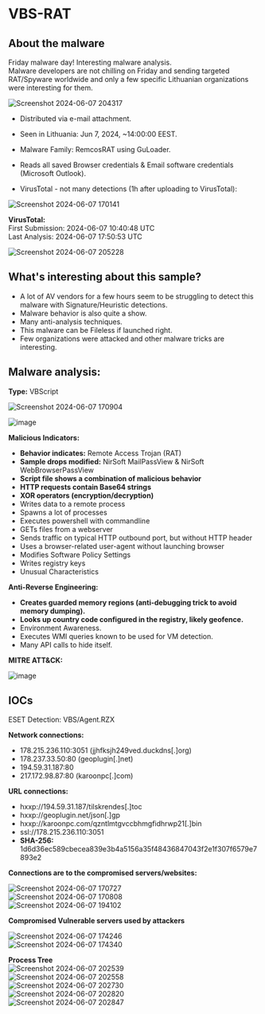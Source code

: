 # VBS-RAT

## About the malware
Friday malware day! Interesting malware analysis.    
Malware developers are not chilling on Friday and sending targeted RAT/Spyware worldwide and only a few specific Lithuanian organizations were interesting for them.    

![Screenshot 2024-06-07 204317](https://github.com/Wortexz/VBS-RAT/assets/26935578/6cf45c5c-cdad-4eb0-acb9-dc45b1135950)    

- Distributed via e-mail attachment.
- Seen in Lithuania: Jun 7, 2024, ~14:00:00 EEST.
- Malware Family: RemcosRAT using GuLoader.
- Reads all saved Browser credentials & Email software credentials (Microsoft Outlook).    

- VirusTotal - not many detections (1h after uploading to VirusTotal):

![Screenshot 2024-06-07 170141](https://github.com/Wortexz/VBS-RAT/assets/26935578/00d17ab5-02fa-450b-bcce-090f4c72e25a)

__VirusTotal:__    
First Submission: 2024-06-07 10:40:48 UTC     
Last Analysis: 2024-06-07 17:50:53 UTC    

![Screenshot 2024-06-07 205228](https://github.com/Wortexz/VBS-RAT/assets/26935578/f8d81eb2-012b-4b77-adba-078ee0f6d4a1)    

## What's interesting about this sample?
- A lot of AV vendors for a few hours seem to be struggling to detect this malware with Signature/Heuristic detections.
- Malware behavior is also quite a show.
- Many anti-analysis techniques.
- This malware can be Fileless if launched right.
- Few organizations were attacked and other malware tricks are interesting.

## Malware analysis:
__Type:__ VBScript    

![Screenshot 2024-06-07 170904](https://github.com/Wortexz/VBS-RAT/assets/26935578/94582cde-0358-478b-bd3e-3ca85db74242)    
  
![image](https://github.com/Wortexz/VBS-RAT/assets/26935578/99962d5b-fe69-4138-bf34-b76f659a0fca)

__Malicious Indicators:__    

- __Behavior indicates:__ Remote Access Trojan (RAT) 
- __Sample drops modified:__ NirSoft MailPassView & NirSoft WebBrowserPassView
- __Script file shows a combination of malicious behavior__
- __HTTP requests contain Base64 strings__
- __XOR operators (encryption/decryption)__
- Writes data to a remote process
- Spawns a lot of processes
- Executes powershell with commandline
- GETs files from a webserver
- Sends traffic on typical HTTP outbound port, but without HTTP header
- Uses a browser-related user-agent without launching browser
- Modifies Software Policy Settings
- Writes registry keys
- Unusual Characteristics

__Anti-Reverse Engineering:__    
- __Creates guarded memory regions (anti-debugging trick to avoid memory dumping).__
- __Looks up country code configured in the registry, likely geofence.__
- Environment Awareness.
- Executes WMI queries known to be used for VM detection.
- Many API calls to hide itself.

__MITRE ATT&CK:__

![image](https://github.com/Wortexz/VBS-RAT/assets/26935578/eec4c54b-9a56-4e73-8bfb-fc3e04b81ba1)    

## IOCs    
ESET Detection: VBS/Agent.RZX    

__Network connections:__    
- 178.215.236.110:3051 (jjhfksjh249ved.duckdns[.]org)    
- 178.237.33.50:80 (geoplugin[.]net)    
- 194.59.31.187:80    
- 217.172.98.87:80 (karoonpc[.]com)    

__URL connections:__    
- hxxp://194.59.31.187/tilskrendes[.]toc    
- hxxp://geoplugin.net/json[.]gp    
- hxxp://karoonpc.com/qzntlmtgvccbhmgfidhrwp21[.]bin    
- ssl://178.215.236.110:3051
- __SHA-256:__ 1d6d36ec589cbecea839e3b4a5156a35f48436847043f2e1f307f6579e7893e2

__Connections are to the compromised servers/websites:__    

![Screenshot 2024-06-07 170727](https://github.com/Wortexz/VBS-RAT/assets/26935578/5be5db0f-d7a2-45b3-bc56-07f263790b88)    
![Screenshot 2024-06-07 170808](https://github.com/Wortexz/VBS-RAT/assets/26935578/d19dcb6a-fcb7-473e-8294-7ceecfc8a9e5)    
![Screenshot 2024-06-07 194102](https://github.com/Wortexz/VBS-RAT/assets/26935578/8dd9d117-665b-4878-a75f-b2acc83ce330)    


__Compromised Vulnerable servers used by attackers__    

![Screenshot 2024-06-07 174246](https://github.com/Wortexz/VBS-RAT/assets/26935578/f4c7d461-91f9-480a-ad46-54237b0087ca)    
![Screenshot 2024-06-07 174340](https://github.com/Wortexz/VBS-RAT/assets/26935578/67d30faf-882e-4b98-8a88-1fdd03bf8582)    

__Process Tree__    
![Screenshot 2024-06-07 202539](https://github.com/Wortexz/VBS-RAT/assets/26935578/a2d0a933-7d79-4fd1-8491-932a15cc8e54)    
![Screenshot 2024-06-07 202558](https://github.com/Wortexz/VBS-RAT/assets/26935578/37c52847-e5f3-469c-b4d4-5a721e912890)    
![Screenshot 2024-06-07 202730](https://github.com/Wortexz/VBS-RAT/assets/26935578/778a332f-da80-4a2b-ac28-d4318f444b5f)    
![Screenshot 2024-06-07 202820](https://github.com/Wortexz/VBS-RAT/assets/26935578/d4165bf2-7cf6-4606-8444-58b1335d1836)    
![Screenshot 2024-06-07 202847](https://github.com/Wortexz/VBS-RAT/assets/26935578/91df77d9-dc39-4f9d-a643-67e81d3abc7f)    





